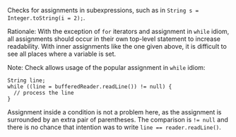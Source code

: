 Checks for assignments in subexpressions, such as in
`String s = Integer.toString(i = 2);`.

Rationale: With the exception of `for` iterators and assignment in
`while` idiom, all assignments should occur in their own top-level
statement to increase readability. With inner assignments like the one
given above, it is difficult to see all places where a variable is set.

Note: Check allows usage of the popular assignment in `while` idiom:

    String line;
    while ((line = bufferedReader.readLine()) != null) {
      // process the line
    }
            

Assignment inside a condition is not a problem here, as the assignment
is surrounded by an extra pair of parentheses. The comparison is
`!= null` and there is no chance that intention was to write
`line == reader.readLine()`.
